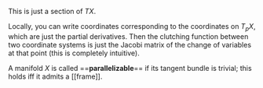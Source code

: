 This is just a section of $TX$.

Locally, you can write coordinates corresponding to the coordinates on $T_pX$, which are just the partial derivatives. Then the clutching function between two coordinate systems is just the Jacobi matrix of the change of variables at that point (this is completely intuitive).

A manifold $X$ is called ==**parallelizable**== if its tangent bundle is trivial; this holds iff it admits a [[frame]].